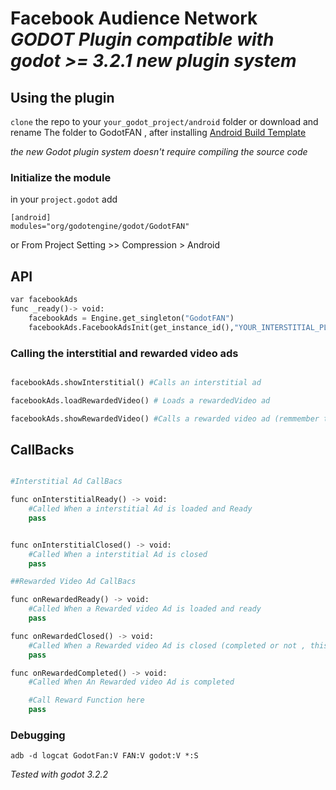 # Facebook Audience Network *GODOT Plugin compatible with godot >= 3.2.1 new plugin system*

## Using the plugin

`clone` the repo to your `your_godot_project/android` folder or download and rename The folder to GodotFAN , after installing [Android Build Template](https://docs.godotengine.org/en/stable/getting_started/workflow/export/android_custom_build.html)

*the new Godot plugin system doesn't require compiling the source code*


### Initialize the module
in your `project.godot` add 
```
[android]
modules="org/godotengine/godot/GodotFAN"
```
or From Project Setting >> Compression > Android

## API 
```python
var facebookAds
func _ready()-> void:
	facebookAds = Engine.get_singleton("GodotFAN")
	facebookAds.FacebookAdsInit(get_instance_id(),"YOUR_INTERSTITIAL_PLACEMENT_id","YOUR_REWARDED_VIDEO_PLACEMENT_id")
```

### Calling the interstitial and rewarded video ads

```python

facebookAds.showInterstitial() #Calls an interstitial ad

facebookAds.loadRewardedVideo() # Loads a rewardedVideo ad

facebookAds.showRewardedVideo() #Calls a rewarded video ad (remmember to call loadRewardedVideo() before showing a rewarded video)


```

## CallBacks

```python

#Interstitial Ad CallBacs

func onInterstitialReady() -> void:
	#Called When a interstitial Ad is loaded and Ready
	pass


func onInterstitialClosed() -> void:
	#Called When a interstitial Ad is closed
	pass

##Rewarded Video Ad CallBacs

func onRewardedReady() -> void:
	#Called When a Rewarded video Ad is loaded and ready
	pass

func onRewardedClosed() -> void:
	#Called When a Rewarded video Ad is closed (completed or not , this only detects the close action)
	pass

func onRewardedCompleted() -> void:
	#Called When An Rewarded video Ad is completed

	#Call Reward Function here
	pass


```

### Debugging

`adb -d logcat GodotFan:V FAN:V godot:V *:S`

*Tested with godot 3.2.2*
